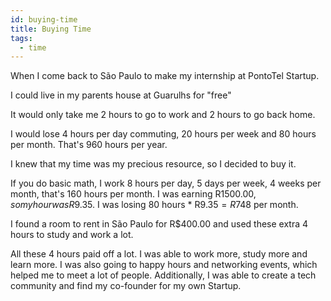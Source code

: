 ```yaml
---
id: buying-time
title: Buying Time
tags:
  - time
---
```


When I come back to São Paulo to make my internship at PontoTel Startup.

I could live in my parents house at Guarulhs for "free"

It would only take me 2 hours to go to work and 2 hours to go back home.

I would lose 4 hours per day commuting, 20 hours per week and 80 hours per month. That's 960 hours per year.

I knew that my time was my precious resource, so I decided to buy it.

If you do basic math, I work 8 hours per day, 5 days per week, 4 weeks per month, that's 160 hours per month.
I was earning R$1500.00, so my hour was R$9.35. I was losing 80 hours * R$9.35 = R$748 per month.

I found a room to rent in São Paulo for R$400.00 and used these extra 4 hours to study and work a lot. 

All these 4 hours paid off a lot. I was able to work more, study more and learn more.
I was also going to happy hours and networking events, which helped me to meet a lot of people.
Additionally, I was able to create a tech community and find my co-founder for my own Startup.